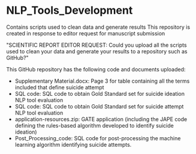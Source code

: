 # NLP_Tools_Development
Contains scripts used to clean data and generate results
This repository is created in response to editor request for manuscript submission

"SCIENTIFIC REPORT EDITOR REQUEST: 
Could you upload all the scripts used to clean your data and generate your results to a repository such as GitHub?" 

This GitHub repository has the following code and documents uploaded:

- Supplementary Material.docx: Page 3 for table containing all the terms included that define suicide attempt
-	SQL code: SQL code to obtain Gold Standard set for suicide ideation NLP tool evaluation
- SQL code: SQL code to obtain Gold Standard set for suicide attempt NLP tool evaluation
-	application-resources.zip: GATE application (including the JAPE code defining the rules-based algorithm developed to identify suicide ideation)
-	Post_Processing_code: SQL code for post-processing the machine learning algorithm identifying suicide attempts.
